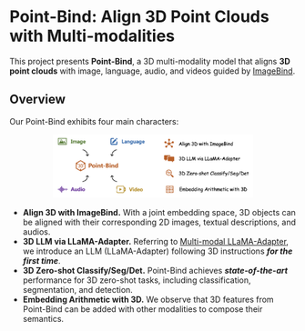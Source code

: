 # Point-Bind: Align 3D Point Clouds with Multi-modalities

This project presents **Point-Bind**, a 3D multi-modality model that aligns **3D point clouds** with image, language, audio, and videos guided by [ImageBind](https://github.com/facebookresearch/ImageBind).

## Overview

Our Point-Bind exhibits four main characters:

<p align="center">                                                                                                                                          <img src="point-bind.png"/ width="70%"> <br>
</p>

- **Align 3D with ImageBind.** With a joint embedding space, 3D objects can be aligned with their corresponding 2D images, textual descriptions, and audios.
- **3D LLM via LLaMA-Adapter.** Referring to [Multi-modal LLaMA-Adapter](), we introduce an LLM (LLaMA-Adapter) following 3D instructions ***for the first time***.
- **3D Zero-shot Classify/Seg/Det.** Point-Bind achieves ***state-of-the-art*** performance for 3D zero-shot tasks, including classification, segmentation, and detection.
- **Embedding Arithmetic with 3D.** We observe that 3D features from Point-Bind can be added with other modalities to compose their semantics.

